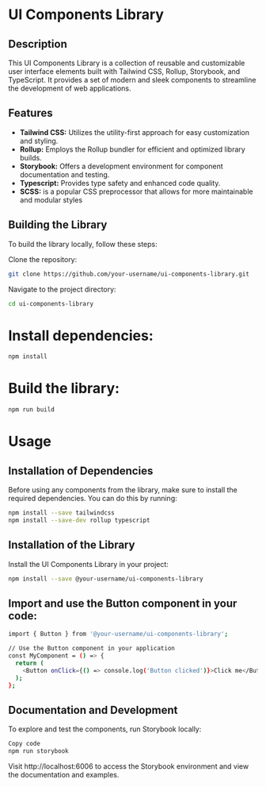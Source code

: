 # UI Components Library
## Description
This UI Components Library is a collection of reusable and customizable user interface elements built with Tailwind CSS, Rollup, Storybook, and TypeScript. It provides a set of modern and sleek components to streamline the development of web applications.

## Features
- **Tailwind CSS:** Utilizes the utility-first approach for easy customization and styling.
- **Rollup:** Employs the Rollup bundler for efficient and optimized library builds.
- **Storybook:** Offers a development environment for component documentation and testing.
- **Typescript:** Provides type safety and enhanced code quality.
- **SCSS:** is a popular CSS preprocessor that allows for more maintainable and modular styles

## Building the Library
To build the library locally, follow these steps:

Clone the repository:

```bash
git clone https://github.com/your-username/ui-components-library.git
```
Navigate to the project directory:

```bash
cd ui-components-library
```
# Install dependencies:

```bash
npm install
```
# Build the library:

```bash
npm run build
```

# Usage 
## Installation of Dependencies
Before using any components from the library, make sure to install the required dependencies. You can do this by running:

```bash
npm install --save tailwindcss
npm install --save-dev rollup typescript
```

## Installation of the Library
Install the UI Components Library in your project:

```bash
npm install --save @your-username/ui-components-library
```

## Import and use the Button component in your code:
```bash
import { Button } from '@your-username/ui-components-library';

// Use the Button component in your application
const MyComponent = () => {
  return (
    <Button onClick={() => console.log('Button clicked')}>Click me</Button>
  );
};
```
## Documentation and Development
To explore and test the components, run Storybook locally:

```bash
Copy code
npm run storybook
```
Visit http://localhost:6006 to access the Storybook environment and view the documentation and examples.
